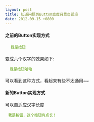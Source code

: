```yaml
---
layout: post
title: 知道问题页Buttom宽度背景自适应
date: 2012-09-15 +0800
---
```


<style>
a.operation:link, a.operation:visited, button.operation {
    display:inline-block;
    padding:0 15px;
    height:23px;
    min-width:54px;
    _width:54px;
    background:url(http://img.baidu.com/img/iknow/ui/btns/global.png) no-repeat left -263px;
    font:normal 12px/23px '宋体' ;
    text-align:center;
    white-space:nowrap;
    vertical-align:middle;
    color:#589b00;
    text-decoration:none;
}

a.operation:hover, button.operation:hover{
    background-position:left -263px;
    color:#7bbe24;
}

.new-btn{
    display:inline-block;
    height:23px;
    display: flex;
}
.new-btn a{
    display:inline-block;
    padding:0;
    height:23px;
    font:normal 12px/23px '宋体' ;
    background:url(/assets/img/bg.png) repeat;
    text-align:center;
    color:#589b00;
    text-decoration:none;
    outline: none;
}
.new-btn a:hover {
    color:#7bbe24;
}
.left-btn{
    display:inline-block;
    background:url(http://img.baidu.com/img/iknow/ui/btns/global.png) no-repeat 0 -263px;
    width:10px;
    height:23px;
}

.right-btn{
    display:inline-block;
    background:url(http://img.baidu.com/img/iknow/ui/btns/global.png) no-repeat -73px -263px;
    width:10px;
    height:23px;
}
</style>

<h4>之前的Button实现方式</h4>
<p><a class="modify-reply-e operation" href="#">我是按钮</a></p>
<p>变成六个汉字的效果如下:</p>
<p><a class="modify-reply-e operation" href="#">我是按钮哈哈</a></p>
<p>可以看到这种方式，看起来有些不太通用~~ </p>

<h4>新的Button实现方式</h4>
<p>可以自适应汉字长度</p>
<p><div class="new-btn"><span class="left-btn"></span><a href="javascript:void(0)">我是按钮，这个按钮有点长！</a><span class="right-btn"></span></div></p>
